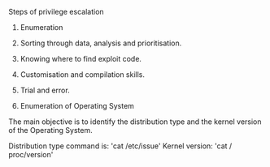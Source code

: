 Steps of privilege escalation

1. Enumeration
2. Sorting through data, analysis and prioritisation.
3. Knowing where to find exploit code.
4. Customisation and compilation skills.
5. Trial and error.

1. Enumeration of Operating System

The main objective is to identify the distribution type and the kernel version of the Operating System.

Distribution type command is:
 'cat /etc/issue'
Kernel version: 
 'cat / proc/version'
